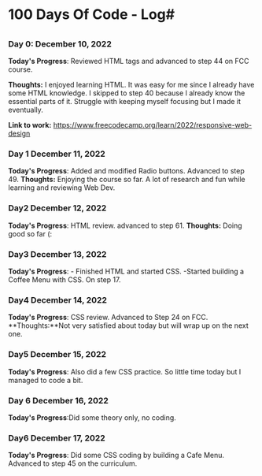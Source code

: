 # 100 Days Of Code - Log#
###### ################## 

### Day 0: December 10, 2022
**Today's Progress**: Reviewed HTML tags and advanced to step 44 on FCC course.

**Thoughts:** I enjoyed learning HTML. It was easy for me since I already have some HTML knowledge. I skipped to step 40 because I already know the essential parts of it.
Struggle with keeping myself focusing but I made it eventually.

**Link to work:** https://www.freecodecamp.org/learn/2022/responsive-web-design


### Day 1 December 11, 2022 
**Today's Progress**: Added and modified Radio buttons. Advanced to step 49.
**Thoughts:** Enjoying the course so far. A lot of research and fun while learning and reviewing Web Dev. 

### Day2 December 12, 2022
**Today's Progress**: HTML review. advanced to step 61.
**Thoughts:** Doing good so far (:

### Day3 December 13, 2022
**Today's Progress**: - Finished HTML and started CSS. 
-Started building a Coffee Menu with CSS. On step 17.

### Day4 December 14, 2022
**Today's Progress**: CSS review. Advanced to Step 24 on FCC.
**Thoughts:**Not very satisfied about today but will wrap up on the next one.

### Day5 December 15, 2022
**Today's Progress**: Also did a few CSS practice. So little time today but I managed to code a bit.

### Day 6 December 16, 2022
**Today's Progress**:Did some theory only, no coding.

### Day6 December 17, 2022
**Today's Progress**: Did some CSS coding by building a Cafe Menu. 
Advanced to step 45 on the curriculum.
